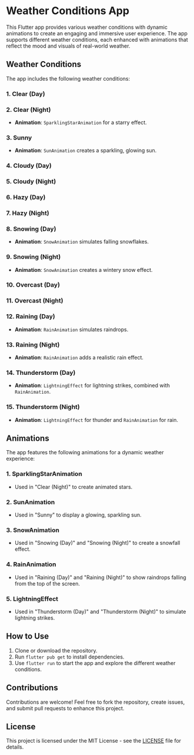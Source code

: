 # Weather Conditions App

This Flutter app provides various weather conditions with dynamic animations to create an engaging and immersive user experience. The app supports different weather conditions, each enhanced with animations that reflect the mood and visuals of real-world weather.

## Weather Conditions

The app includes the following weather conditions:

### 1. **Clear (Day)**
### 2. **Clear (Night)**
- **Animation**: `SparklingStarAnimation` for a starry effect.

### 3. **Sunny**
- **Animation**: `SunAnimation` creates a sparkling, glowing sun.

### 4. **Cloudy (Day)**

### 5. **Cloudy (Night)**

### 6. **Hazy (Day)**

### 7. **Hazy (Night)**

### 8. **Snowing (Day)**
- **Animation**: `SnowAnimation` simulates falling snowflakes.

### 9. **Snowing (Night)**
- **Animation**: `SnowAnimation` creates a wintery snow effect.

### 10. **Overcast (Day)**

### 11. **Overcast (Night)**

### 12. **Raining (Day)**
- **Animation**: `RainAnimation` simulates raindrops.

### 13. **Raining (Night)**
- **Animation**: `RainAnimation` adds a realistic rain effect.

### 14. **Thunderstorm (Day)**
- **Animation**: `LightningEffect` for lightning strikes, combined with `RainAnimation`.

### 15. **Thunderstorm (Night)**
- **Animation**: `LightningEffect` for thunder and `RainAnimation` for rain.

## Animations

The app features the following animations for a dynamic weather experience:

### 1. **SparklingStarAnimation**
- Used in "Clear (Night)" to create animated stars.

### 2. **SunAnimation**
- Used in "Sunny" to display a glowing, sparkling sun.

### 3. **SnowAnimation**
- Used in "Snowing (Day)" and "Snowing (Night)" to create a snowfall effect.

### 4. **RainAnimation**
- Used in "Raining (Day)" and "Raining (Night)" to show raindrops falling from the top of the screen.

### 5. **LightningEffect**
- Used in "Thunderstorm (Day)" and "Thunderstorm (Night)" to simulate lightning strikes.

## How to Use

1. Clone or download the repository.
2. Run `flutter pub get` to install dependencies.
3. Use `flutter run` to start the app and explore the different weather conditions.

## Contributions

Contributions are welcome! Feel free to fork the repository, create issues, and submit pull requests to enhance this project.

## License

This project is licensed under the MIT License - see the [LICENSE](LICENSE) file for details.
